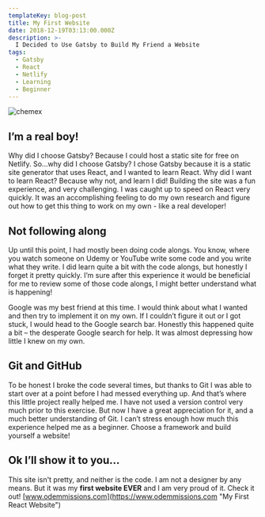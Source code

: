 ```yaml
---
templateKey: blog-post
title: My First Website
date: 2018-12-19T03:13:00.000Z
description: >-
  I Decided to Use Gatsby to Build My Friend a Website
tags:
  - Gatsby
  - React
  - Netlify
  - Learning
  - Beginner
---
```

![chemex](/img/chemex.jpg)
## I’m a real boy!

Why did I choose Gatsby? Because I could host a static site for free on Netlify. So...why did I choose Gatsby? I chose Gatsby because it is a static site generator that uses React, and I wanted to learn React. Why did I want to learn React? Because why not, and learn I did! Building the site was a fun experience, and very challenging. I was caught up to speed on React very quickly. It was an accomplishing feeling to do my own research and figure out how to get this thing to work on my own - like a real developer! 

## Not following along

Up until this point, I had mostly been doing code alongs. You know, where you watch someone on Udemy or YouTube write some code and you write what they write. I did learn quite a bit with the code alongs, but honestly I forget it pretty quickly. I’m sure after this experience it would be beneficial for me to review some of those code alongs, I might better understand what is happening!

Google was my best friend at this time. I would think about what I wanted and then try to implement it on my own. If I couldn’t figure it out or I got stuck, I would head to the Google search bar. Honestly this happened quite a bit – the desperate Google search for help. It was almost depressing how little I knew on my own. 

## Git and GitHub

To be honest I broke the code several times, but thanks to Git I was able to start over at a point before I had messed everything up. And that’s where this little project really helped me. I have not used a version control very much prior to this exercise. But now I have a great appreciation for it, and a much better understanding of Git. I can’t stress enough how much this experience helped me as a beginner. Choose a framework and build yourself a website!

## Ok I’ll show it to you…

This site isn't pretty, and neither is the code. I am not a designer by any means. But it was my **first website EVER** and I am very proud of it. Check it out! [www.odemmissions.com](https://www.odemmissions.com "My First React Website")